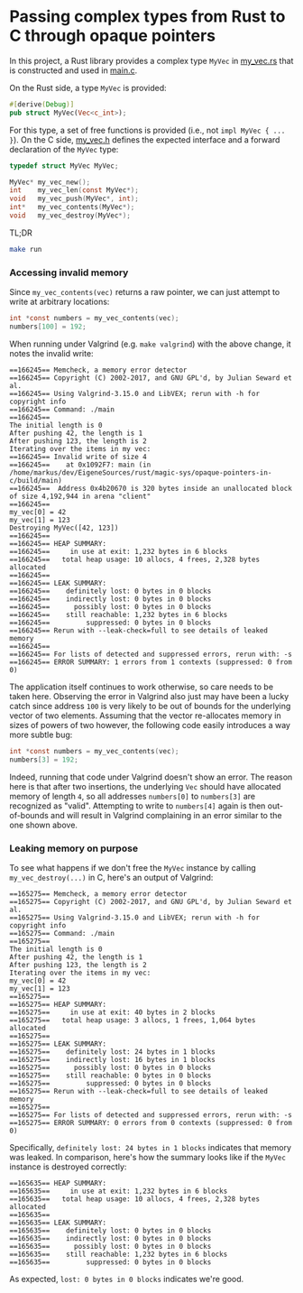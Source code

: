 # Passing complex types from Rust to C through opaque pointers

In this project, a Rust library provides a complex type `MyVec` in [my_vec.rs](src/my_vec.rs)
that is constructed and used in [main.c](src/main.c).

On the Rust side, a type `MyVec` is provided:

```rust
#[derive(Debug)]
pub struct MyVec(Vec<c_int>);
```

For this type, a set of free functions is provided (i.e., not `impl MyVec { ... }`). On the C side,
[my_vec.h](src/my_vec.h) defines the expected interface and a forward declaration of the `MyVec` type:

```c
typedef struct MyVec MyVec;

MyVec* my_vec_new();
int    my_vec_len(const MyVec*);
void   my_vec_push(MyVec*, int);
int*   my_vec_contents(MyVec*);
void   my_vec_destroy(MyVec*);
```

TL;DR

```bash
make run
```

### Accessing invalid memory

Since `my_vec_contents(vec)` returns a raw pointer, we can just attempt to write
at arbitrary locations:

```c
int *const numbers = my_vec_contents(vec);
numbers[100] = 192;
```

When running under Valgrind (e.g. `make valgrind`) with the above change, it 
notes the invalid write:

```
==166245== Memcheck, a memory error detector
==166245== Copyright (C) 2002-2017, and GNU GPL'd, by Julian Seward et al.
==166245== Using Valgrind-3.15.0 and LibVEX; rerun with -h for copyright info
==166245== Command: ./main
==166245== 
The initial length is 0
After pushing 42, the length is 1
After pushing 123, the length is 2
Iterating over the items in my vec:
==166245== Invalid write of size 4
==166245==    at 0x1092F7: main (in /home/markus/dev/EigeneSources/rust/magic-sys/opaque-pointers-in-c/build/main)
==166245==  Address 0x4b20670 is 320 bytes inside an unallocated block of size 4,192,944 in arena "client"
==166245== 
my_vec[0] = 42
my_vec[1] = 123
Destroying MyVec([42, 123])
==166245== 
==166245== HEAP SUMMARY:
==166245==     in use at exit: 1,232 bytes in 6 blocks
==166245==   total heap usage: 10 allocs, 4 frees, 2,328 bytes allocated
==166245== 
==166245== LEAK SUMMARY:
==166245==    definitely lost: 0 bytes in 0 blocks
==166245==    indirectly lost: 0 bytes in 0 blocks
==166245==      possibly lost: 0 bytes in 0 blocks
==166245==    still reachable: 1,232 bytes in 6 blocks
==166245==         suppressed: 0 bytes in 0 blocks
==166245== Rerun with --leak-check=full to see details of leaked memory
==166245== 
==166245== For lists of detected and suppressed errors, rerun with: -s
==166245== ERROR SUMMARY: 1 errors from 1 contexts (suppressed: 0 from 0)
```

The application itself continues to work otherwise, so care needs to be taken here.
Observing the error in Valgrind also just may have been a lucky catch since address `100`
is very likely to be out of bounds for the underlying vector of two elements. Assuming that the vector
re-allocates memory in sizes of powers of two however, the following code easily
introduces a way more subtle bug:

```c
int *const numbers = my_vec_contents(vec);
numbers[3] = 192;
```

Indeed, running that code under Valgrind doesn't show an error. The reason
here is that after two insertions, the underlying `Vec` should have allocated memory of length `4`,
so all addresses `numbers[0]` to `numbers[3]` are recognized as "valid". Attempting to
write to `numbers[4]` again is then out-of-bounds and will result in Valgrind complaining
in an error similar to the one shown above. 

### Leaking memory on purpose

To see what happens if we don't free the `MyVec` instance by calling `my_vec_destroy(...)` in C,
here's an output of Valgrind:

```
==165275== Memcheck, a memory error detector
==165275== Copyright (C) 2002-2017, and GNU GPL'd, by Julian Seward et al.
==165275== Using Valgrind-3.15.0 and LibVEX; rerun with -h for copyright info
==165275== Command: ./main
==165275== 
The initial length is 0
After pushing 42, the length is 1
After pushing 123, the length is 2
Iterating over the items in my vec:
my_vec[0] = 42
my_vec[1] = 123
==165275== 
==165275== HEAP SUMMARY:
==165275==     in use at exit: 40 bytes in 2 blocks
==165275==   total heap usage: 3 allocs, 1 frees, 1,064 bytes allocated
==165275== 
==165275== LEAK SUMMARY:
==165275==    definitely lost: 24 bytes in 1 blocks
==165275==    indirectly lost: 16 bytes in 1 blocks
==165275==      possibly lost: 0 bytes in 0 blocks
==165275==    still reachable: 0 bytes in 0 blocks
==165275==         suppressed: 0 bytes in 0 blocks
==165275== Rerun with --leak-check=full to see details of leaked memory
==165275== 
==165275== For lists of detected and suppressed errors, rerun with: -s
==165275== ERROR SUMMARY: 0 errors from 0 contexts (suppressed: 0 from 0)
```

Specifically, `definitely lost: 24 bytes in 1 blocks` indicates that memory was leaked.
In comparison, here's how the summary looks like if the `MyVec` instance is destroyed
correctly:

```
==165635== HEAP SUMMARY:
==165635==     in use at exit: 1,232 bytes in 6 blocks
==165635==   total heap usage: 10 allocs, 4 frees, 2,328 bytes allocated
==165635== 
==165635== LEAK SUMMARY:
==165635==    definitely lost: 0 bytes in 0 blocks
==165635==    indirectly lost: 0 bytes in 0 blocks
==165635==      possibly lost: 0 bytes in 0 blocks
==165635==    still reachable: 1,232 bytes in 6 blocks
==165635==         suppressed: 0 bytes in 0 blocks
```

As expected, `lost: 0 bytes in 0 blocks` indicates we're good.
